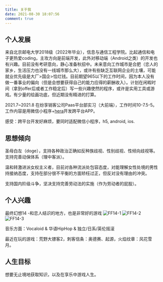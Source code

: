 ```yaml
---
title: 关于我
date: 2021-08-30 18:07:56
comment: true
---
```


## 个人发展

来自北京邮电大学2018级（2022年毕业），信息与通信工程学院。比起通信和电子更热爱coding，主攻方向是前端开发，此外对移动端（Android之类）的开发也有兴趣。目前没有考研意向，静心准备秋招中。未来意向工作城市是合肥（恋人的家乡，生活压力也没有一线城市那么大），或许有些缺乏互联网企业的土壤，可能就业优先级是大厂>国企>恰烂钱。目前期望965以下的工作时间，因为本人没有做一番事业的偏向（但是会想要获得自己的能力应得的薪酬收入）。计划在闲暇时间（拿到offer后或者工作稳定后）写一些兴趣使然的程序，或许是实用工具或游戏。有少量的绘画功底，但近期没有精进的打算。

2021.7~2021.8 在纷享销客公司Paas平台部实习（大前端），工作时间10-7.5-5。工作内容是用微信小程序+[hera](https://weidian-inc.github.io/hera/#/)开发跨平台APP。

感受：跨平台开发好麻烦，要同时适配微信小程序，h5, android, ios.
<!-- 2.不知道是能者多劳还是跟对mentor很重要，邻座研究生小姐姐入职不会做小程序，工资比我每天多拿60块，然后我入职第一天配环境第二天就做需求，没日没夜做到离职，小姐姐没事干，mentor都不派活，吐了。 -->

## 思想倾向

圣母白左（doge），支持各种政治正确如反种族歧视、性别歧视、性倾向歧视等。支持完善动保体系（理中客派）。

温和转激进派女权主义者，目前对各种流派处包容态度，对能理解女性处境的男性持接纳态度，支持在部分很不平衡的方面矫枉过正，但反对没有理由的冲突。

支持国内阶级斗争，坚决支持完善劳动法的实施（作为劳动者的屁股）。

## 个人兴趣

最终幻想14 -和恋人结识的地方，也是非常好的游戏
![FF14-1](https://cdn.jsdelivr.net/gh/MaryCLY/blog_cdn/source/images/ff14_1.png)
![FF14-2](https://cdn.jsdelivr.net/gh/MaryCLY/blog_cdn/source/images/ff14_2.png)
![FF14-3](https://cdn.jsdelivr.net/gh/MaryCLY/blog_cdn/source/images/ff14_3.png)

音乐方面：Vocaloid & 华语HipHop & 独立/日系/英伦摇滚

最近在玩的游戏：荒野大镖客2，刺客信条：奥德赛、起源，火焰纹章：风花雪月。

## 人生目标

想要无止境地获取知识，以及在享乐中游戏人生。